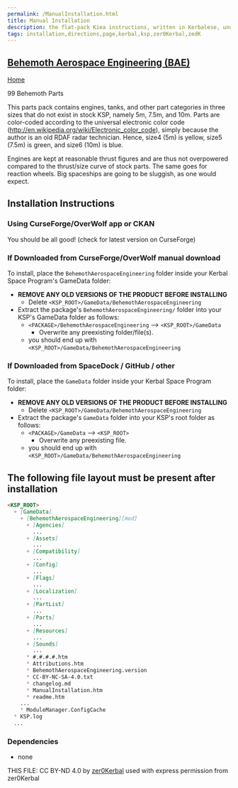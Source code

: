 ```yaml
---
permalink: /ManualInstallation.html
title: Manual Installation
description: the flat-pack Kiea instructions, written in Kerbalese, unusally present
tags: installation,directions,page,kerbal,ksp,zer0Kerbal,zedK
---
```

<!-- ManualInstallation.md v1.6.99.0
Behemoth Aerospace Engineering (BAE)
created: 25 May 2022
updated: 24 May 2023 -->

<!-- based upon work by Lisias -->

## [Behemoth Aerospace Engineering (BAE)][mod]

[Home](./index.md)

99 Behemoth Parts

This parts pack contains engines, tanks, and other part categories in three sizes that do not exist in stock KSP, namely 5m, 7.5m, and 10m. Parts are color-coded according to the universal electronic color code (http://en.wikipedia.org/wiki/Electronic_color_code), simply because the author is an old RDAF radar technician. Hence, size4 (5m) is yellow, size5 (7.5m) is green, and size6 (10m) is blue.

Engines are kept at reasonable thrust figures and are thus not overpowered compared to the thrust/size curve of stock parts. The same goes for reaction wheels. Big spaceships are going to be sluggish, as one would expect.

## Installation Instructions

### Using CurseForge/OverWolf app or CKAN

You should be all good! (check for latest version on CurseForge)

### If Downloaded from CurseForge/OverWolf manual download

To install, place the `BehemothAerospaceEngineering` folder inside your Kerbal Space Program's GameData folder:

* **REMOVE ANY OLD VERSIONS OF THE PRODUCT BEFORE INSTALLING**
  * Delete `<KSP_ROOT>/GameData/BehemothAerospaceEngineering`
* Extract the package's `BehemothAerospaceEngineering/` folder into your KSP's GameData folder as follows:
  * `<PACKAGE>/BehemothAerospaceEngineering` --> `<KSP_ROOT>/GameData`
    * Overwrite any preexisting folder/file(s).
  * you should end up with `<KSP_ROOT>/GameData/BehemothAerospaceEngineering`

### If Downloaded from SpaceDock / GitHub / other

To install, place the `GameData` folder inside your Kerbal Space Program folder:

* **REMOVE ANY OLD VERSIONS OF THE PRODUCT BEFORE INSTALLING**
  * Delete `<KSP_ROOT>/GameData/BehemothAerospaceEngineering`
* Extract the package's `GameData` folder into your KSP's root folder as follows:
  * `<PACKAGE>/GameData` --> `<KSP_ROOT>`
    * Overwrite any preexisting file.
  * you should end up with `<KSP_ROOT>/GameData/BehemothAerospaceEngineering`

## The following file layout must be present after installation

```markdown
<KSP_ROOT>
  + [GameData]
    + [BehemothAerospaceEngineering][mod]
      + [Agencies]
        ...
      + [Assets]
        ...
      + [Compatibility]
        ...
      + [Config]
        ...
      + [Flags]
        ...
      + [Localization]
        ...
      + [PartList]
        ...
      + [Parts]
        ...
      + [Resources]
        ...
      + [Sounds]
        ...
      * #.#.#.#.htm
      * Attributions.htm
      * BehemothAerospaceEngineering.version
      * CC-BY-NC-SA-4.0.txt
      * changelog.md
      * ManualInstallation.htm
      * readme.htm
    ...
    * ModuleManager.ConfigCache
  * KSP.log
  ...
```

### Dependencies

* none

THIS FILE: CC BY-ND 4.0 by [zer0Kerbal](https://github.com/zer0Kerbal)
  used with express permission from zer0Kerbal

[mod]: https://www.curseforge.com/kerbal/ksp-mods/BehemothAerospaceEngineering "Behemoth Aerospace Engineering (BAE)"